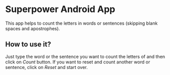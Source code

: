 # Superpower Android App
This app helps to count the letters in words or sentences (skipping blank spaces and apostrophes).

## How to use it?
Just type the word or the sentence you want to count the letters of and then click on *Count* button.
If you want to reset and count another word or sentence, click on *Reset* and start over.
